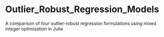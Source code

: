 # Outlier_Robust_Regression_Models
A comparison of four outlier-robust regression formulations using mixed integer optimization in Julia

